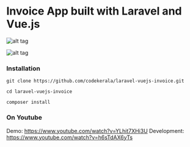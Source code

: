 # Invoice App built with Laravel and Vue.js


![alt tag](https://github.com/codekerala/laravel-vuejs-invoice/raw/master/img-1.png)

![alt tag](https://github.com/codekerala//laravel-vuejs-invoice/raw/master/img-2.png)

### Installation
`git clone https://github.com/codekerala/laravel-vuejs-invoice.git`

`cd laravel-vuejs-invoice`

`composer install`

### On Youtube
Demo: https://www.youtube.com/watch?v=YLhit7XHi3U
Development: https://www.youtube.com/watch?v=h6sTdAX6yTs


